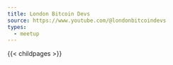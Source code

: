 ```yaml
---
title: London Bitcoin Devs
source: https://www.youtube.com/@londonbitcoindevs
types:
  - meetup
---
```

{{< childpages >}}
